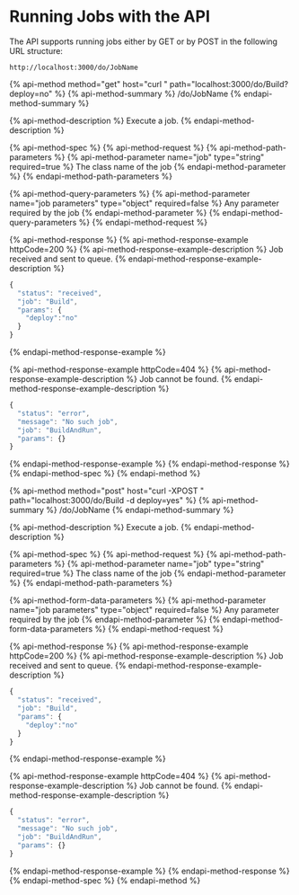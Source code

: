 # Running Jobs with the API

The API supports running jobs either by GET or by POST in the following URL structure:

```text
http://localhost:3000/do/JobName
```

{% api-method method="get" host="curl " path="localhost:3000/do/Build?deploy=no" %}
{% api-method-summary %}
/do/JobName
{% endapi-method-summary %}

{% api-method-description %}
Execute a job.
{% endapi-method-description %}

{% api-method-spec %}
{% api-method-request %}
{% api-method-path-parameters %}
{% api-method-parameter name="job" type="string" required=true %}
The class name of the job
{% endapi-method-parameter %}
{% endapi-method-path-parameters %}

{% api-method-query-parameters %}
{% api-method-parameter name="job parameters" type="object" required=false %}
Any parameter required by the job
{% endapi-method-parameter %}
{% endapi-method-query-parameters %}
{% endapi-method-request %}

{% api-method-response %}
{% api-method-response-example httpCode=200 %}
{% api-method-response-example-description %}
Job received and sent to queue.
{% endapi-method-response-example-description %}

```javascript
{
  "status": "received",
  "job": "Build",
  "params": {
    "deploy":"no"
  }
}
```
{% endapi-method-response-example %}

{% api-method-response-example httpCode=404 %}
{% api-method-response-example-description %}
Job cannot be found.
{% endapi-method-response-example-description %}

```javascript
{
  "status": "error",
  "message": "No such job",
  "job": "BuildAndRun",
  "params": {}
}
```
{% endapi-method-response-example %}
{% endapi-method-response %}
{% endapi-method-spec %}
{% endapi-method %}

{% api-method method="post" host="curl -XPOST " path="localhost:3000/do/Build -d deploy=yes" %}
{% api-method-summary %}
/do/JobName
{% endapi-method-summary %}

{% api-method-description %}
Execute a job.
{% endapi-method-description %}

{% api-method-spec %}
{% api-method-request %}
{% api-method-path-parameters %}
{% api-method-parameter name="job" type="string" required=true %}
The class name of the job
{% endapi-method-parameter %}
{% endapi-method-path-parameters %}

{% api-method-form-data-parameters %}
{% api-method-parameter name="job parameters" type="object" required=false %}
Any parameter required by the job
{% endapi-method-parameter %}
{% endapi-method-form-data-parameters %}
{% endapi-method-request %}

{% api-method-response %}
{% api-method-response-example httpCode=200 %}
{% api-method-response-example-description %}
Job received and sent to queue.
{% endapi-method-response-example-description %}

```javascript
{
  "status": "received",
  "job": "Build",
  "params": {
    "deploy":"no"
  }
}
```
{% endapi-method-response-example %}

{% api-method-response-example httpCode=404 %}
{% api-method-response-example-description %}
Job cannot be found.
{% endapi-method-response-example-description %}

```javascript
{
  "status": "error",
  "message": "No such job",
  "job": "BuildAndRun",
  "params": {}
}
```
{% endapi-method-response-example %}
{% endapi-method-response %}
{% endapi-method-spec %}
{% endapi-method %}

